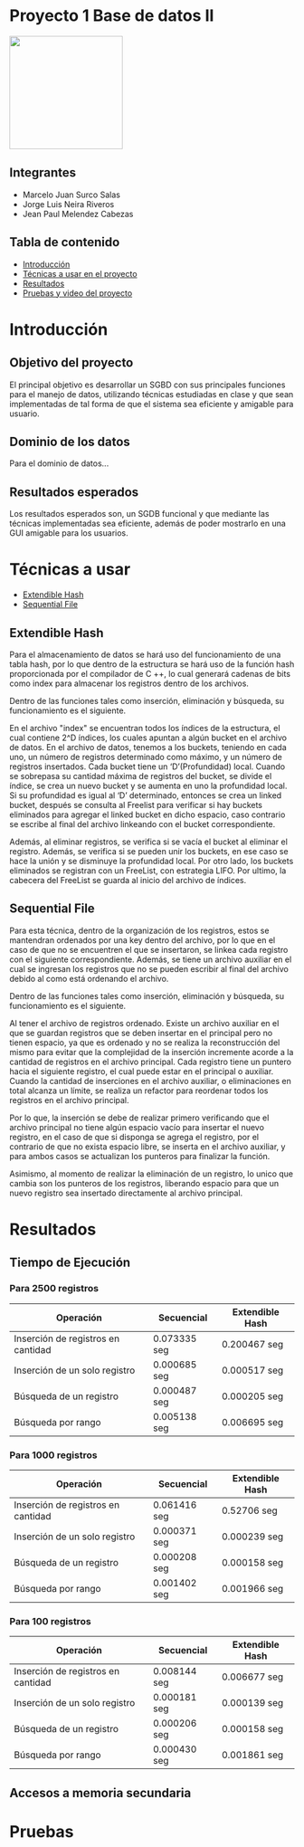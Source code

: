 # **Proyecto 1 Base de datos II**


<img src="https://upload.wikimedia.org/wikipedia/commons/7/7a/UTEC.jpg" width="200">

## **Integrantes**
* Marcelo Juan Surco Salas
* Jorge Luis Neira Riveros
* Jean Paul Melendez Cabezas
## **Tabla de contenido**
* [Introducción](#introducción)
* [Técnicas a usar en el proyecto](#técnicas-a-usar)
* [Resultados](#resultados)
* [Pruebas y video del proyecto](#pruebas)
# **Introducción**


## **Objetivo del proyecto**
El principal objetivo es desarrollar un SGBD con sus principales funciones para el manejo de datos, utilizando técnicas estudiadas en clase y que sean implementadas de tal forma de que el sistema sea eficiente y amigable para usuario.

## **Dominio de los datos**
Para el dominio de datos...
## **Resultados esperados**
Los resultados esperados son, un SGDB funcional y que mediante las técnicas implementadas sea eficiente, además de poder mostrarlo en una GUI amigable para los usuarios.
# **Técnicas a usar**
- [Extendible Hash](#extendible-hash)
- [Sequential File](#sequential-file)
  

## **Extendible Hash**
<!--- >Explicación de la técnica <--->
Para el almacenamiento de datos se hará uso del funcionamiento de una tabla hash, por lo que dentro de la estructura se hará uso de la función hash proporcionada por el compilador de C ++, lo cual generará cadenas de bits como index para almacenar los registros dentro de los archivos.

<!--- >Funcionamiento de inserción, eliminación y búsqueda <--->
Dentro de las funciones tales como inserción, eliminación y búsqueda, su funcionamiento es el siguiente.

<!--- >Manejo de memoria secundaria <--->
En el archivo "index" se encuentran todos los índices de la estructura, el cual contiene 2^D índices, los cuales apuntan a algún bucket en el archivo de datos. En el archivo de datos, tenemos a los buckets, teniendo en cada uno, un número de registros determinado como máximo, y un número de registros insertados. Cada bucket tiene un ‘D’(Profundidad) local. Cuando se sobrepasa su cantidad máxima de registros del bucket, se divide el índice, se crea un nuevo bucket y se aumenta en uno la profundidad local. Si su profundidad es igual al ‘D’ determinado, entonces se crea un linked bucket, después se consulta al Freelist para verificar si hay buckets eliminados para agregar el linked bucket en dicho espacio, caso contrario se escribe al final del archivo linkeando con el bucket correspondiente.

Además, al eliminar registros, se verifica si se vacía el bucket al eliminar el registro. Además, se verifica si se pueden unir los buckets, en ese caso se hace la unión y se disminuye la profundidad local. Por otro lado, los buckets eliminados se registran con un FreeList, con estrategia LIFO. Por ultimo, la cabecera del FreeList se guarda al inicio del archivo de índices.
 
## **Sequential File**
<!--- >Explicación de la técnica <--->
Para esta técnica, dentro de la organización de los registros, estos se mantendran ordenados por una key dentro del archivo, por lo que en el caso de que no se encuentren el que se insertaron, se linkea cada registro con el siguiente correspondiente. Además, se tiene un archivo auxiliar en el cual se ingresan los registros que no se pueden escribir al final del archivo debido al como está ordenando el archivo.
<!--- >Funcionamiento de inserción, eliminación y búsqueda <--->
Dentro de las funciones tales como inserción, eliminación y búsqueda, su funcionamiento es el siguiente.

<!--- >Manejo de memoria secundaria <--->
Al tener el archivo de registros ordenado. Existe un archivo auxiliar en el que se guardan registros que se deben insertar en el principal pero no tienen espacio, ya que es ordenado y no se realiza la reconstrucción del mismo para evitar que la complejidad de la inserción incremente acorde a la cantidad de registros en el archivo principal. Cada registro tiene un puntero hacia el siguiente registro, el cual puede estar en el principal o auxiliar. Cuando la cantidad de inserciones en el archivo auxiliar, o eliminaciones en total alcanza un límite, se realiza un refactor para reordenar todos los registros en el archivo principal.

Por lo que, la inserción se debe de realizar primero verificando que el archivo principal no tiene algún espacio vacío para insertar el nuevo registro, en el caso de que si disponga se agrega el registro, por el contrario de que no exista espacio libre, se inserta en el archivo auxiliar, y para ambos casos se actualizan los punteros para finalizar la función.

Asimismo, al momento de realizar la eliminación de un registro, lo unico que cambia son los punteros de los registros, liberando espacio para que un nuevo registro sea insertado directamente al archivo principal.


# **Resultados**

## Tiempo de Ejecución

### Para 2500 registros

| Operación | Secuencial | Extendible Hash |
| --- | --- | --- |
| Inserción de registros en cantidad | 0.073335 seg | 0.200467 seg |
| Inserción de un solo registro | 0.000685 seg | 0.000517 seg |
| Búsqueda de un registro | 0.000487 seg | 0.000205 seg |
| Búsqueda por rango| 0.005138 seg  | 0.006695 seg |


### Para 1000 registros

| Operación | Secuencial | Extendible Hash |
| --- | --- | --- |
| Inserción de registros en cantidad | 0.061416 seg | 0.52706 seg |
| Inserción de un solo registro | 0.000371 seg | 0.000239 seg |
| Búsqueda de un registro | 0.000208 seg | 0.000158 seg |
| Búsqueda por rango| 0.001402 seg  | 0.001966 seg |

### Para 100 registros

| Operación | Secuencial | Extendible Hash |
| --- | --- | --- |
| Inserción de registros en cantidad | 0.008144 seg | 0.006677 seg |
| Inserción de un solo registro | 0.000181 seg | 0.000139 seg |
| Búsqueda de un registro | 0.000206 seg | 0.000158 seg |
| Búsqueda por rango| 0.000430 seg  | 0.001861 seg |

## Accesos a memoria secundaria

# **Pruebas**
